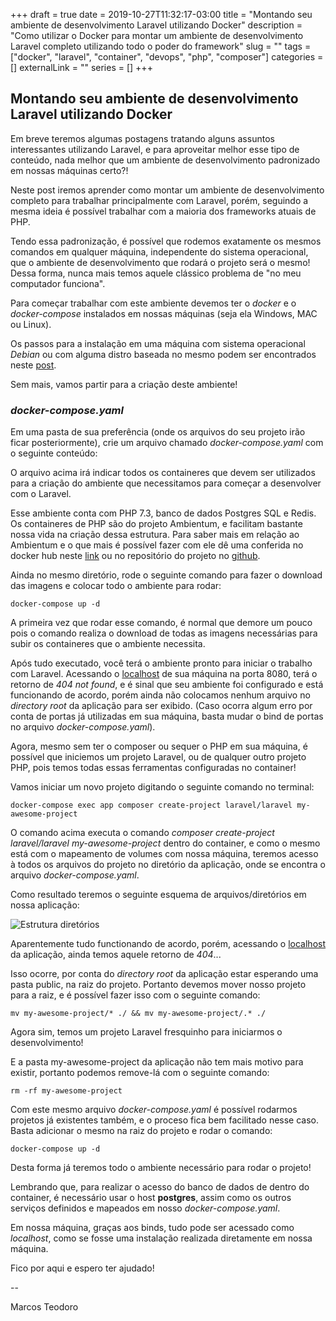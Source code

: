 +++ 
draft = true
date = 2019-10-27T11:32:17-03:00
title = "Montando seu ambiente de desenvolvimento Laravel utilizando Docker"
description = "Como utilizar o Docker para montar um ambiente de desenvolvimento Laravel completo utilizando todo o poder do framework"
slug = "" 
tags = ["docker", "laravel", "container", "devops", "php", "composer"]
categories = []
externalLink = ""
series = []
+++

## Montando seu ambiente de desenvolvimento Laravel utilizando Docker

Em breve teremos algumas postagens tratando alguns assuntos interessantes utilizando Laravel, e para aproveitar melhor esse tipo de conteúdo, nada melhor que um ambiente de desenvolvimento padronizado em nossas máquinas certo?!

Neste post iremos aprender como montar um ambiente de desenvolvimento completo para trabalhar principalmente com Laravel, porém, seguindo a mesma ideia é possível trabalhar com a maioria dos frameworks atuais de PHP.

Tendo essa padronização, é possível que rodemos exatamente os mesmos comandos em qualquer máquina, independente do sistema operacional, que o ambiente de desenvolvimento que rodará o projeto será o mesmo!  Dessa forma, nunca mais temos aquele clássico problema de "no meu computador funciona".

Para começar trabalhar com este ambiente devemos ter o *docker* e o *docker-compose* instalados em nossas máquinas (seja ela Windows, MAC ou Linux).

Os passos para a instalação em uma máquina com sistema operacional *Debian* ou com alguma distro baseada no mesmo podem ser encontrados neste [post](https://marcosteodoro.github.io/posts/dockerizando-seu-ambiente-de-desenvolvimento-php/).

Sem mais, vamos partir para a criação deste ambiente!

### *docker-compose.yaml*

Em uma pasta de sua preferência (onde os arquivos do seu projeto irão ficar posteriormente), crie um arquivo chamado *docker-compose.yaml* com o seguinte conteúdo: 

<script src="https://gist.github.com/marcosteodoro/06396ae7a243064903702cc547512ed8.js"></script>

O arquivo acima irá indicar todos os containeres que devem ser utilizados para a criação do ambiente que necessitamos para começar a desenvolver com o Laravel.

Esse ambiente conta com PHP 7.3, banco de dados Postgres SQL e Redis. Os containeres de PHP são do projeto Ambientum, e facilitam bastante nossa vida na criação dessa estrutura. Para saber mais em relação ao Ambientum e o que mais é possível fazer com ele dê uma conferida no docker hub neste [link](https://hub.docker.com/r/ambientum/php) ou no repositório do projeto no [github](https://github.com/ambientum/ambientum).

Ainda no mesmo diretório, rode o seguinte comando para fazer o download das imagens e colocar todo o ambiente para rodar:

``
docker-compose up -d
``

A primeira vez que rodar esse comando, é normal que demore um pouco pois o comando realiza o download de todas as imagens necessárias para subir os containeres que o ambiente necessita.

Após tudo executado, você terá o ambiente pronto para iniciar o trabalho com Laravel. Acessando o [localhost](http://localhost:8080) de sua máquina na porta 8080, terá o retorno de *404 not found*, e é sinal que seu ambiente foi configurado e está funcionando de acordo, porém ainda não colocamos nenhum arquivo no *directory root* da aplicação para ser exibido. (Caso ocorra algum erro por conta de portas já utilizadas em sua máquina, basta mudar o bind de portas no arquivo *docker-compose.yaml*).

Agora, mesmo sem ter o composer ou sequer o PHP em sua máquina, é possível que iniciemos um projeto Laravel, ou de qualquer outro projeto PHP, pois temos todas essas ferramentas configuradas no container!

Vamos iniciar um novo projeto digitando o seguinte comando no terminal:

``
docker-compose exec app composer create-project laravel/laravel my-awesome-project
``

O comando acima executa o comando *composer create-project laravel/laravel my-awesome-project* dentro do container, e como o mesmo está com o mapeamento de volumes com nossa máquina, teremos acesso à todos os arquivos do projeto no diretório da aplicação, onde se encontra o arquivo *docker-compose.yaml*.

Como resultado teremos o seguinte esquema de arquivos/diretórios em nossa aplicação:

<div class="align-center">
    <img src="/images/project-structure-after-composer-create-project.png" alt="Estrutura diretórios">
</div>

Aparentemente tudo functionando de acordo, porém, acessando o [localhost](http://localhost:8080) da aplicação, ainda temos aquele retorno de *404*...

Isso ocorre, por conta do *directory root* da aplicação estar esperando uma pasta public, na raiz do projeto. Portanto devemos mover nosso projeto para a raiz, e é possível fazer isso com o seguinte comando: 

``
mv my-awesome-project/* ./ && mv my-awesome-project/.* ./
``

Agora sim, temos um projeto Laravel fresquinho para iniciarmos o desenvolvimento!

E a pasta my-awesome-project da aplicação não tem mais motivo para existir, portanto podemos remove-lá com o seguinte comando:

``
rm -rf my-awesome-project 
``

Com este mesmo arquivo *docker-compose.yaml* é possível rodarmos projetos já existentes também, e o proceso fica bem facilitado nesse caso. Basta adicionar o mesmo na raiz do projeto e rodar o comando:

``
docker-compose up -d
``

Desta forma já teremos todo o ambiente necessário para rodar o projeto!

Lembrando que, para realizar o acesso do banco de dados de dentro do container, é necessário usar o host **postgres**, assim como os outros serviços definidos e mapeados em nosso *docker-compose.yaml*.

Em nossa máquina, graças aos binds, tudo pode ser acessado como *localhost*, como se fosse uma instalação realizada diretamente em nossa máquina.

Fico por aqui e espero ter ajudado!

-\-

Marcos Teodoro
